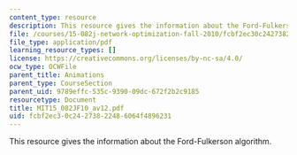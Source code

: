 ```yaml
---
content_type: resource
description: This resource gives the information about the Ford-Fulkerson algorithm.
file: /courses/15-082j-network-optimization-fall-2010/fcbf2ec30c24273822486064f4896231_MIT15_082JF10_av12.pdf
file_type: application/pdf
learning_resource_types: []
license: https://creativecommons.org/licenses/by-nc-sa/4.0/
ocw_type: OCWFile
parent_title: Animations
parent_type: CourseSection
parent_uid: 9789effc-535c-9390-09dc-672f2b2c9185
resourcetype: Document
title: MIT15_082JF10_av12.pdf
uid: fcbf2ec3-0c24-2738-2248-6064f4896231
---
```

This resource gives the information about the Ford-Fulkerson algorithm.